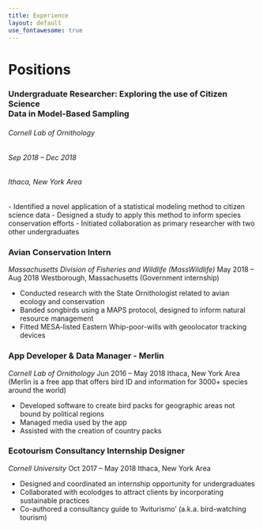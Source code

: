 ```yaml
---
title: Experience
layout: default
use_fontawesome: true
---
```


<h1 class="section-title">Positions</h1>
<h3>Undergraduate Researcher: Exploring the use of Citizen Science <br> Data in Model-Based Sampling</h3>
<h6 class="italic">Cornell Lab of Ornithology</h6>
<h6>Sep 2018 – Dec 2018</h6>
<h6>Ithaca, New York Area</h6>
- Identified a novel application of a statistical modeling method to citizen science data 
- Designed a study to apply this method to inform species conservation efforts 
- Initiated collaboration as primary researcher with two other undergraduates

### Avian Conservation Intern
*Massachusetts Division of Fisheries and Wildlife (MassWildlife)*
May 2018 – Aug 2018
Westborough, Massachusetts
(Government internship) 
- Conducted research with the State Ornithologist related to avian ecology and conservation 
- Banded songbirds using a MAPS protocol, designed to inform natural resource management 
- Fitted MESA-listed Eastern Whip-poor-wills with geoolocator tracking devices

### App Developer & Data Manager - Merlin
*Cornell Lab of Ornithology*
Jun 2016 – May 2018
Ithaca, New York Area
(Merlin is a free app that offers bird ID and information for 3000+ species around the world)
- Developed software to create bird packs for geographic areas not bound by political regions
- Managed media used by the app
- Assisted with the creation of country packs

### Ecotourism Consultancy Internship Designer
*Cornell University*
Oct 2017 – May 2018
Ithaca, New York Area
- Designed and coordinated an internship opportunity for undergraduates 
- Collaborated with ecolodges to attract clients by incorporating sustainable practices 
- Co-authored a consultancy guide to ‘Aviturismo’ (a.k.a. bird-watching tourism)
